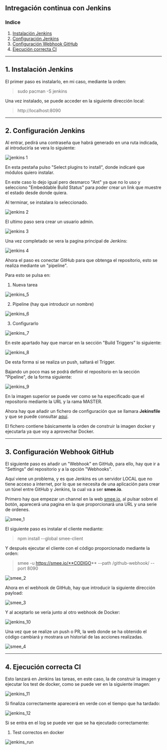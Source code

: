 
## Intregación continua con Jenkins

### Indice
1. [Instalación Jenkins](#id1)
2. [Configuración Jenkins](#id2)
3. [Configuración Webhook GitHub](#id3)
4. [Ejecución correcta CI](#id4)

---
## 1. Instalación Jenkins <a id="id1"></a>

El primer paso es instalarlo, en mi caso, mediante la orden:

> sudo pacman -S jenkins

Una vez instalado, se puede acceder en la siguiente dirección local:

> http://localhost:8090

---
## 2. Configuración Jenkins <a id="id2"></a>

Al entrar, pedirá una contraseña que habrá generado en una ruta indicada, al introducirla se vera lo siguiente:

![jenkins 1](../../img/Jenkins/jenkins_1.png)

En esta pestaña pulso "Select plugins to install", donde indicaré que módulos quiero instalar.

En este caso lo dejo igual pero desmarco "Ant" ya que no lo uso y selecciono "Embeddable Build Status" para poder crear un link que muestre el estado desde donde quiera.

Al terminar, se instalara lo seleccionado.

![jenkins 2](../../img/Jenkins/jenkins_2.png)

El ultimo paso sera crear un usuario admin.

![jenkins 3](../../img/Jenkins/jenkins_3.png)

Una vez completado se vera la pagina principal de Jenkins:

![jenkins 4](../../img/Jenkins/jenkins_4.png)

Ahora el paso es conectar GitHub para que obtenga el repositorio, esto se realiza mediante un "pipeline".

Para esto se pulsa en:

1. Nueva tarea

![jenkins_5](../../img/Jenkins/jenkins_5.png)

2. Pipeline (hay que introducir un nombre)

![jenkins_6](../../img/Jenkins/jenkins_6.png)

3. Configurarlo

![jenkins_7](../../img/Jenkins/jenkins_7.png)

En este apartado hay que marcar en la sección "Build Triggers" lo siguiente:

![jenkins_8](../../img/Jenkins/jenkins_8.png)

De esta forma si se realiza un push, saltará el Trigger.

Bajando un poco mas se podrá definir el repositorio en la sección "Pipeline", de la forma siguiente:

![jenkins_9](../../img/Jenkins/jenkins_9.png)

En la imagen superior se puede ver como se ha especificado que el repositorio mediante la URL y la rama MASTER.

Ahora hay que añadir un fichero de configuración que se llamara **Jekinsfile** y que se puede consultar [aquí](../../../Jenkinsfile).

El fichero contiene básicamente la orden de construir la imagen docker y ejecutarla ya que voy a aprovechar Docker.

---
## 3. Configuración Webhook GitHub <a id="id3"></a>

El siguiente paso es añadir un "Webhook" en GitHub, para ello, hay que ir a "Settings" del repositorio y a la opción "Webhooks".

Aquí viene un problema, y es que Jenkins es un servidor LOCAL que no tiene acceso a internet, por lo que se necesita de una aplicación para crear un túnel entre GitHub y Jenkins, la cual va a ser **smee.io**.

Primero hay que empezar un channel en la web [smee.io](https://smee.io/), al pulsar sobre el botón, aparecerá una pagina en la que proporcionará una URL y una serie de ordenes.

![smee_1](../../img/Jenkins/smee_1.png)

El siguiente paso es instalar el cliente mediante:

> npm install --global smee-client

Y después ejecutar el cliente con el código proporcionado mediante la orden:

> smee -u https://smee.io/**CODIGO** --path /github-webhook/ --port 8090

![smee_2](../../img/Jenkins/smee_2.png)

Ahora en el webhook de GitHub, hay que introducir la siguiente dirección payload:

![smee_3](../../img/Jenkins/smee_3.png)

Y al aceptarlo se vería junto al otro webhook de Docker:

![jenkins_10](../../img/Jenkins/jenkins_10.png)

Una vez que se realize un push o PR, la web donde se ha obtenido el código cambiará y mostrara un historial de las acciones realizadas.

![smee_4](../../img/Jenkins/smee_4.png)

---
## 4. Ejecución correcta CI <a id="id4"></a>

Esto lanzará en Jenkins las tareas, en este caso, la de construir la imagen y ejecutar los test de docker, como se puede ver en la siguiente imagen:

![jenkins_11](../../img/Jenkins/jenkins_11.png)

Si finaliza correctamente aparecerá en verde con el tiempo que ha tardado:

![jenkins_12](../../img/Jenkins/jenkins_12.png)

Si se entra en el log se puede ver que se ha ejecutado correctamente:

1. Test correctos en docker

![jenkins_run](../../img/Jenkins/jenkins_run.png)